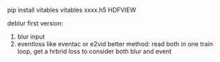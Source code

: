 pip install vitables vitables xxxx.h5
HDFVIEW

deblur first version:
1. blur input
2. eventloss like eventac or e2vid
better method: read both in one train loop, get a hrbrid loss to consider both blur and event